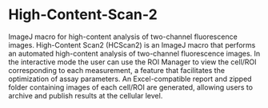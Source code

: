 # High-Content-Scan-2
ImageJ macro for high-content analysis of two-channel fluorescence images.
High-Content Scan2 (HCScan2) is an ImageJ macro that performs an automated high-content analysis of two-channel fluorescence images. In the interactive mode the user can use the ROI Manager to view the cell/ROI corresponding to each measurement, a feature that facilitates the optimization of assay parameters. An Excel-compatible report and zipped folder containing images of each cell/ROI are generated, allowing users to archive and publish results at the cellular level.
